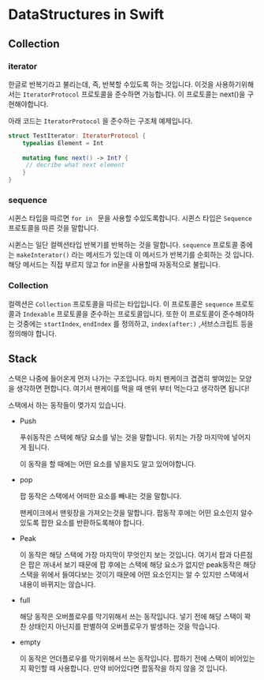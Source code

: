 # DataStructures in Swift



## Collection

### iterator

한글로 반복기라고 불리는데, 즉, 반복할 수있도록 하는 것입니다. 이것을 사용하기위해서는 `IteratorProtocol` 프로토콜을 준수하면 가능합니다. 이 프로토콜는 next()을 구현해야합니다. 

아래 코드는 `IteratorProtocol` 을 준수하는 구조체 예제입니다.

```swift
struct TestIterator: IteratorProtocol {
    typealias Element = Int
    
    mutating func next() -> Int? {
     // decribe what next element   
    }
}
```



### sequence

시퀸스 타입을 따르면 `for in ` 문을 사용할 수있도록합니다.  시퀸스 타입은 `Sequence` 프로토콜을 따른 것을 말합니다.

시퀸스는 일단 컬렉션타입 반복기를 반복하는 것을 말합니다.  `sequence`  프로토콜 중에는 `makeInterator()` 라는 메서드가 있는데 이 메서드가 반복기를 순회하는 것 입니다. 해당 메서드는 직접 부르지 않고 for in문을 사용할때 자동적으로 불립니다.



### Collection

 컬렉션은 `Collection` 프로토콜을 따르는 타입입니다.  이 프로토콜은 `sequence` 프로토콜과 `Indexable` 프로토콜을 준수하는 프로토콜입니다.  또한 이 프로토콜이 준수해야하는 것중에는 `startIndex`, `endIndex` 를 정의하고, `index(after:)` ,서브스크립트 등을 정의해야 합니다.



## Stack



스택은 나중에 들어온게 먼저 나가는 구조입니다. 마치 팬케이크 겹겹히 쌓여있는 모양을 생각하면 편합니다. 여기서 팬케이를 먹을 때 맨위 부터 먹는다고 생각하면 됩니다!



스택에서 하는 동작들이 몆가지 있습니다.

- Push

  푸쉬동작은 스택에 해당 요소를 넣는 것을 말합니다. 위치는 가장 마지막에 넣어지게 됩니다.

  이 동작을 할 때에는 어떤 요소를 넣을지도 알고 있어야합니다.

- pop 

  팝 동작은 스택에서 어떠한 요소를 빼내는 것을 말합니다.

  팬케이크에서 맨윗장을 가져오는것을 말합니다. 팝동작 후에는 어떤 요소인지 알수 있도록 팝한 요소를 반환하도록해야 합니다.

- Peak

  이 동작은 해당 스택에 가장 마지막이 무엇인지 보는 것입니다. 여기서 팝과 다른점은 팝은 꺼내서 보기 때문에 팝 후에는 스택에 해당 요소가 없지만 peak동작은 해당 스택을 위에서 들여다보는 것이기 때문에  어떤 요소인지는 알 수 있지만 스택에서 내용이 바뀌지는 않습니다.

- full

   해당 동작은 오버플로우를 막기위해서 쓰는 동작입니다. 넣기 전에 해당 스택이 꽉찬 상태인지 아닌지를 판별하여 오버플로우가 발생하는 것을 막습니다.

- empty

  이 동작은 언더플로우를 막기위해서 쓰는 동작입니다.  팝하기 전에 스택이 비어있는지 확인할 때 사용합니다. 만약 비어있다면  팝동작을 하지 않을 것 입니다.



